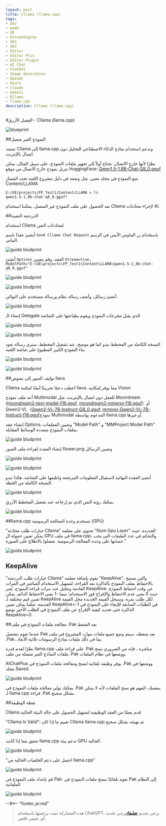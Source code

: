 ```yaml
---
layout: post
title: Cllama (llama.cpp)
tags:
- dev
- game
- UE
- UnreanEngine
- UE4
- UE5
- Editor
- Editor Plus
- Editor Plugin
- AI Chat
- Chatbot
- Image Generation
- OpenAI
- Azure
- Claude
- Gemini
- Ollama
- llama.cpp
description: Cllama (llama.cpp)
---
```


<meta property="og:title" content="UE 插件 AIChatPlus 使用说明 - 蓝图篇 - Cllama (llama.cpp)" />

#الفصل الأزرق - Cllama (llama.cpp)

![blueprint](assets/img/2024-ue-aichatplus/usage/blueprint/cllama_all.png)

##النموذج الغير متصل

تستند Cllama إلى llama.cpp وتدعم استخدام نماذج الذكاء الاصطناعي للتحليل دون اتصال بالإنترنت.

نظرًا لأنها خارج الاتصال، نحتاج أولاً إلى تجهيز ملفات النموذج، على سبيل المثال، يمكن تنزيل نموذج خارج الاتصال من موقع HuggingFace: [Qwen1.5-1.8B-Chat-Q8_0.gguf](https://huggingface.co/second-state/Qwen1.5-1.8B-Chat-GGUF/resolve/main/Qwen1.5-1.8B-Chat-Q8_0.gguf)

ضع النموذج في مجلد معين، مثل وضعه في دليل مشروع اللعبة تحت المسار Content/LLAMA

```shell
E:/UE/projects/FP_Test1/Content/LLAMA > ls
qwen1.5-1_8b-chat-q8_0.gguf*
```

بعد الحصول على ملف النموذج غير المتصل، يمكننا استخدام Cllama لإجراء محادثات AI.

##الدردشة النصية

استخدام Cllama لمحادثات النص

أنشئ عقدًا باسم `Send Cllama Chat Request` باستخدام زر الماوس الأيمن في الرسم البياني.

![guide bludprint](assets/img/2024-ue-aichatplus/guide_blueprint_1.png)

أنشئ `Options` العقد، وقم بتعيين `Stream=true, ModelPath="E:\UE\projects\FP_Test1\Content\LLAMA\qwen1.5-1_8b-chat-q8_0.gguf"`

![guide bludprint](assets/img/2024-ue-aichatplus/guide_blueprint_2.png)

![guide bludprint](assets/img/2024-ue-aichatplus/guide_blueprint_3.png)

أنشئ رسائل، وأضف رسالة نظام ورسالة مستخدم على التوالي.

![guide bludprint](assets/img/2024-ue-aichatplus/guide_blueprint_4.png)

إنشاء الـ Delegate الذي يقبل مخرجات النموذج ويقوم بطباعتها على الشاشة

![guide bludprint](assets/img/2024-ue-aichatplus/guide_blueprint_5.png)

![guide bludprint](assets/img/2024-ue-aichatplus/guide_blueprint_6.png)

النسخة الكاملة من المخطط تبدو كما هو موضح، عند تشغيل المخطط، سترى رسالة تعود بناء النموذج الكبير المطبوع على شاشة اللعبة

![guide bludprint](assets/img/2024-ue-aichatplus/guide_blueprint_7.png)

![guide bludprint](assets/img/2024-ue-aichatplus/guide_blueprint_8.png)

##توليف الصور إلى نصوص llava

Cllama اعطت دعمًا تجريبيًا أيضًا لمكتبة llava، مما يوفر إمكانية Vision

أعد ملف نموذج Multimodal للعمل دون اتصال بالإنترنت، مثل Moondream ([moondream2-text-model-f16.gguf](https://huggingface.co/vikhyatk/moondream2/blob/main/moondream2-text-model-f16.gguf), [moondream2-mmproj-f16.gguf](https://huggingface.co/vikhyatk/moondream2/blob/main/moondream2-mmproj-f16.gguf)）أو Qwen2-VL（[Qwen2-VL-7B-Instruct-Q8_0.gguf](https://huggingface.co/bartowski/Qwen2-VL-7B-Instruct-GGUF/resolve/main/Qwen2-VL-7B-Instruct-Q8_0.gguf), [mmproj-Qwen2-VL-7B-Instruct-f16.gguf](https://huggingface.co/bartowski/Qwen2-VL-7B-Instruct-GGUF/resolve/main/mmproj-Qwen2-VL-7B-Instruct-f16.gguf)نموذج Multimodal المدعوم بواسطة llama.cpp أو غيرها.

إنشاء عقد Options، وتعيين المعلمات "Model Path" و "MMProject Model Path" بملفات النموذج متعددة الوسائط المقابلة.

![guide bludprint](assets/img/2024-ue-aichatplus/usage/blueprint/cllama_vision_1.png)

إنشاء ​​العقدة لقراءة ملف الصور flower.png وتعيين الرسائل

![guide bludprint](assets/img/2024-ue-aichatplus/usage/blueprint/cllama_vision_2.png)

![guide bludprint](assets/img/2024-ue-aichatplus/usage/blueprint/cllama_vision_3.png)

أنشئ العقدة النهائية لاستقبال المعلومات المرتجعة واطبعها على الشاشة. هكذا تبدو النسخة الكاملة من الخطة.

![guide bludprint](assets/img/2024-ue-aichatplus/usage/blueprint/cllama_vision_4.png)

يمكنك رؤية النص الذي تم إرجاعه عند تشغيل المخطط الأزرق.

![guide bludprint](assets/img/2024-ue-aichatplus/usage/blueprint/cllama_vision_5.png)

##llama.cpp تستخدم وحدة المعالجة الرسومية (GPU)

"خيارات طلب محادثة Cllama" تحتوي على معلمة "Num Gpu Layer" الجديدة، حيث يمكن تعيين حمولة ال GPU في ملف llama.cpp، والتحكم في عدد الطبقات التي يجب حسابها على وحدة المعالجة الرسومية. تفضلوا بالاطلاع على الصورة."

![guide bludprint](assets/img/2024-ue-aichatplus/guide_cllama_gpu_1.png)

## KeepAlive

"خيارات طلب الدردشة Cllama" تقوم بإضافة معلمة "KeepAlive"، والتي تسمح بالاحتفاظ بملف النموذج بالذاكرة بعد القراءة، لتسهيل الاستخدام المباشر في المرات القادمة وتقليل عدد مرات قراءة النموذج. يُعبر KeepAlive عن وقت احتفاظ النموذج، حيث 0 يعني عدم الاحتفاظ والإفراج فور الاستخدام؛ بينما -1 يعني الاحتفاظ الدائم. يمكن تعيين قيم مختلفة لـ KeepAlive لكل طلب بمرة، وسيحل القيمة الجديدة محل القيمة القديمة، مثلما يمكن تعيين KeepAlive=-1 في الطلبات السابقة للإبقاء على النموذج في الذاكرة حتى تحديد كيفية الإفراج عن ملف النموذج في الطلب الأخير بوضع KeepAlive=0.

##معالجة ملفات النموذج في ملف .Pak بعد الضغط

عندما تقوم بتشغيل Pak بعد ضغطه، سيتم وضع جميع ملفات موارد المشروع في ملف .Pak، بما في ذلك ملفات نماذج الرسومات ثلاثية الأبعاد.

نظرًا لعدم قدرة llama.cpp على قراءة ملف .Pak مباشرة ، فإنه من الضروري نسخ ملفات النماذج الغير متصلة من ملف .Pak ووضعها في نظام الملفات.

AIChatPlus يوفر وظيفة تلقائية لنسخ ومعالجة ملفات النموذج في .Pak ووضعها في مجلد Saved.

![guide bludprint](assets/img/2024-ue-aichatplus/guide_cllama_gpu_3.png)

يمكنك تولي معالجة ملفات النموذج في .Pak بنفسك، المهم هو نسخ الملفات لأنه لا يمكن لـ llama.cpp قراءة .Pak بشكل صحيح.

##نقطة الوظيفة

Cllama قدم بعضًا من العقد الوظيفية لتسهيل الحصول على حالة البيئة الحالية


"Cllama Is Valid": تقييم ما إذا كان Cllama llama.cpp تم تهيئته بشكل صحيح

![guide bludprint](assets/img/2024-ue-aichatplus/guide_util_1.png)

تحقق مما إذا كانت llama.cpp تدعم بيئة GPU الحالية.

![guide bludprint](assets/img/2024-ue-aichatplus/guide_util_2.png)

"احصل على دعم الخلفيات الحالية من llama.cpp"


![guide bludprint](assets/img/2024-ue-aichatplus/guide_util_3.png)

قم بإعداد ملف النموذج في Pak: تقوم تلقائيًا بنسخ ملفات النموذج في Pak إلى النظام الملفاتية

![guide bludprint](assets/img/2024-ue-aichatplus/guide_util_4.png)


--8<-- "footer_ar.md"


> هذه المشاركة تمت ترجمتها باستخدام ChatGPT، يرجى تقديم [**تعليقات**](https://github.com/disenone/wiki_blog/issues/new)يرجى تحديد أي عنصر ناقص. 
